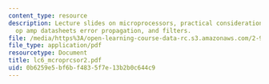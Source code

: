 ```yaml
---
content_type: resource
description: Lecture slides on microprocessors, practical considerations, reading
  op amp datasheets error propagation, and filters.
file: /media/https%3A/open-learning-course-data-rc.s3.amazonaws.com/2-996-biomedical-devices-design-laboratory-fall-2007/0b6259e5bf6bf4835f7e13b2b0c644c9_lc6_mcroprcsor2.pdf
file_type: application/pdf
resourcetype: Document
title: lc6_mcroprcsor2.pdf
uid: 0b6259e5-bf6b-f483-5f7e-13b2b0c644c9
---
```

